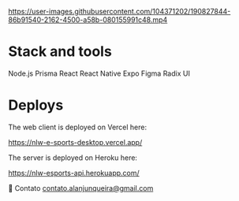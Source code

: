https://user-images.githubusercontent.com/104371202/190827844-86b91540-2162-4500-a58b-080155991c48.mp4

# Stack and tools
Node.js
Prisma
React
React Native
Expo
Figma
Radix UI

# Deploys

The web client is deployed on Vercel here:

https://nlw-e-sports-desktop.vercel.app/

The server is deployed on Heroku here:

https://nlw-esports-api.herokuapp.com/

💛 Contato
contato.alanjunqueira@gmail.com

